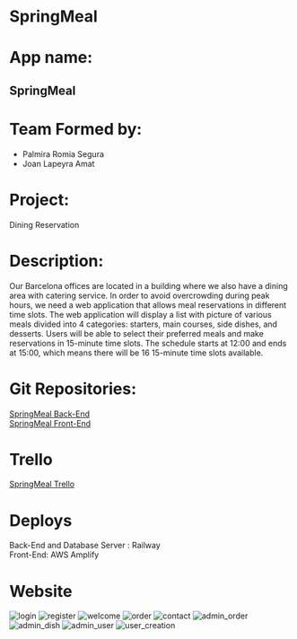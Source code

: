 # SpringMeal
# App name:
<h2>SpringMeal</h2>

# Team Formed by:
<ul>
  <li>Palmira Romia Segura</li>
  <li>Joan Lapeyra Amat</li>
  </ul>
  
 # Project:
  Dining Reservation
  
  # Description:
  
 Our Barcelona offices are located in a building where we also have a dining area with
catering service. In order to avoid overcrowding during peak hours, we need a web
application that allows meal reservations in different time slots.
The web application will display a list with picture of various meals divided into 4 categories:
starters, main courses, side dishes, and desserts. Users will be able to select their preferred
meals and make reservations in 15-minute time slots. The schedule starts at 12:00 and ends
at 15:00, which means there will be 16 15-minute time slots available.
  
 # Git Repositories:<br>

[SpringMeal Back-End](https://github.com/Laurelindorean/SpringMeal_Back)<br>
[SpringMeal Front-End](https://github.com/Laurelindorean/SpringMeal_Front)<br>

# Trello

[SpringMeal Trello](https://trello.com/b/O78cQS6s/equipo1-comedor)<br>

# Deploys

Back-End and Database Server : Railway <br>
Front-End: AWS Amplify

# Website



![login](https://github.com/Laurelindorean/SpringMeal_Front/assets/100615218/0dbc3aac-80c7-4e7e-b3f9-ca2bf3c1bc2e)
![register](https://github.com/Laurelindorean/SpringMeal_Front/assets/100615218/66791763-5b73-4eae-8cdf-72027bc7245a)
![welcome](https://github.com/Laurelindorean/SpringMeal_Front/assets/100615218/05e3a4f7-65f5-4d7f-b90f-2858b4df24aa)
![order](https://github.com/Laurelindorean/SpringMeal_Front/assets/100615218/c3ea475a-2792-47ec-9765-34d052fcccd8)
![contact](https://github.com/Laurelindorean/SpringMeal_Front/assets/100615218/3890a510-899b-4807-a571-3bbf6c6d0158)
![admin_order](https://github.com/Laurelindorean/SpringMeal_Front/assets/100615218/f9a72803-85b5-42ba-8930-75fa4adae201)
![admin_dish](https://github.com/Laurelindorean/SpringMeal_Front/assets/100615218/3ff06975-2966-418d-86c1-a2b5d514dd19)
![admin_user](https://github.com/Laurelindorean/SpringMeal_Front/assets/100615218/078f4fd7-768c-45d5-9bfc-c22c8e355222)
![user_creation](https://github.com/Laurelindorean/SpringMeal_Front/assets/100615218/fc040533-b7e6-41ab-b3ef-b691b9dca34d)

